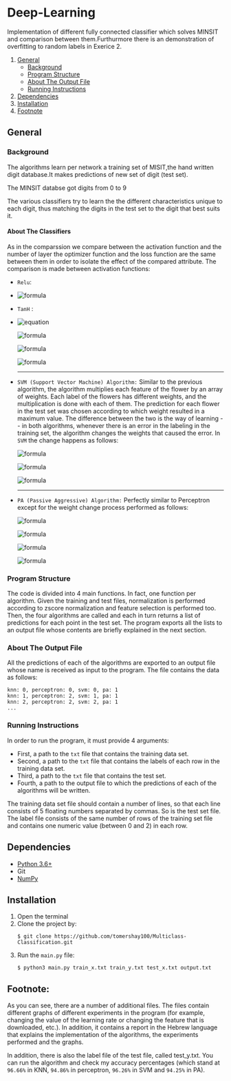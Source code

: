 # Deep-Learning
Implementation of different fully connected classifier which solves MINSIT and comparison between them.Furthurmore there is an demonstration of overfitting to random labels in Exerice 2.

1. [General](#General)
    - [Background](#background)
    - [Program Structure](https://github.com/tomershay100/Multiclass-Classification/blob/main/README.md#program-structure)
    - [About The Output File](https://github.com/tomershay100/Multiclass-Classification/blob/main/README.md#about-the-output-file)
    - [Running Instructions](https://github.com/tomershay100/Multiclass-Classification/blob/main/README.md#running-instructions)
2. [Dependencies](#dependencies) 
3. [Installation](#installation)
4. [Footnote](#footnote)

## General

### Background
The algorithms learn per network a training set of MISIT,the hand written digit database.It makes predictions of new set of digit (test set).

The MINSIT databse got digits from 0 to 9

The various classifiers try to learn the the different characteristics unique to each digit, thus matching the digits in the test set to the digit that best suits it.

#### About The Classifiers
As in the comparssion we compare between the activation function and the number of layer the optimizer function and the loss function are the same between them in order to isolate the effect of the compared attribute. The comparison is made between activation functions:
* ```Relu```: 
* ![formula](https://render.githubusercontent.com/render/math?math=\color{black}\large{Relu(x)=max(0,x)})	
* ```TanH``` :
* ![equation](https://wikimedia.org/api/rest_v1/media/math/render/svg/f8e81902c8d71b06c246769bad0fe17c9cf1efd9)

    ![formula](https://render.githubusercontent.com/render/math?math=\color{gray}\large{Relu(x)=max(0,x)}})

    ![formula](https://render.githubusercontent.com/render/math?math=\color{gray}\large{w^\hat{y}_{t%2B1}=w^{\hat{y}}_{t}-\eta%20\cdot%20x})

    ![formula](https://render.githubusercontent.com/render/math?math=\color{gray}\large{w^{i\ne%20\hat{y},y}_{t%2B1}=w^{i\ne%20\hat{y},y}_{t}})

	***
* ```SVM (Support Vector Machine) Algorithm:``` Similar to the previous algorithm, the algorithm multiplies each feature of the flower by an array of weights. Each label of the flowers has different weights, and the multiplication is done with each of them. The prediction for each flower in the test set was chosen according to which weight resulted in a maximum value. The difference between the two is the way of learning -- in both algorithms, whenever there is an error in the labeling in the training set, the algorithm changes the weights that caused the error. In ```SVM``` the change happens as follows:

    ![formula](https://render.githubusercontent.com/render/math?math=\color{gray}\large{w^y_{t%2B1}=\left(1-\eta\lambda\right)\cdot%20w^y_{t}%2B\eta%20\cdot%20x})
    
    ![formula](https://render.githubusercontent.com/render/math?math=\color{gray}\large{w^\hat{y}_{t%2B1}=\left(1-\eta\lambda\right)\cdot%20w^\hat{y}_{t}-\eta%20\cdot%20x})
    
    ![formula](https://render.githubusercontent.com/render/math?math=\color{gray}\large{w^{i\ne%20\hat{y},y}_{t%2B1}=\left(1-\eta\lambda\right)\cdot%20w^{i\ne%20\hat{y},y}_{t}})
    

	***
* ```PA (Passive Aggressive) Algorithm:``` Perfectly similar to Perceptron except for the weight change process performed as follows:

    ![formula](https://render.githubusercontent.com/render/math?math=\color{gray}\large{w^y_{t%2B1}=w^y_{t}%2B\tau%20\cdot%20x})
    
    ![formula](https://render.githubusercontent.com/render/math?math=\color{gray}\large{w^\hat{y}_{t%2B1}=w^{\hat{y}}_{t}-\tau%20\cdot%20x})
    
    ![formula](https://render.githubusercontent.com/render/math?math=\color{gray}\large{w^{i\ne%20\hat{y},y}_{t%2B1}=w^{i\ne%20\hat{y},y}_{t}})
    
    ![formula](https://render.githubusercontent.com/render/math?math=\color{gray}\large{\text{where%20}\tau\text{is%20set%20to:%20%20}\tau=\frac{\ell\left(w,x,y\right)}{2\cdot\||x||^2}})
 
### Program Structure
The code is divided into 4 main functions. In fact, one function per algorithm. Given the training and test files, normalization is performed according to zscore normalization and feature selection is performed too. Then, the four algorithms are called and each in turn returns a list of predictions for each point in the test set. The program exports all the lists to an output file whose contents are briefly explained in the next section.

### About The Output File
All the predictions of each of the algorithms are exported to an output file whose name is received as input to the program. The file contains the data as follows:
```
knn: 0, perceptron: 0, svm: 0, pa: 1
knn: 1, perceptron: 2, svm: 1, pa: 1
knn: 2, perceptron: 2, svm: 2, pa: 1
...
```

### Running Instructions
In order to run the program, it must provide 4 arguments:
* First, a path to the ```txt``` file that contains the training data set.
* Second, a path to the ```txt``` file that contains the labels of each row in the training data set.
* Third, a path to the ```txt``` file that contains the test set.
* Fourth, a path to the output file to which the predictions of each of the algorithms will be written.

The training data set file should contain a number of lines, so that each line consists of 5 floating numbers separated by commas. So is the test set file. The label file consists of the same number of rows of the training set file and contains one numeric value (between 0 and 2) in each row.

## Dependencies
* [Python 3.6+](https://www.python.org/downloads/)
* Git
* [NumPy](https://numpy.org/install/)

## Installation

1. Open the terminal
2. Clone the project by:
	```
	$ git clone https://github.com/tomershay100/Multiclass-Classification.git
	```	
3. Run the ```main.py``` file:
	```
	$ python3 main.py train_x.txt train_y.txt test_x.txt output.txt
	 ```
	 
	 
## Footnote:
As you can see, there are a number of additional files. The files contain different graphs of different experiments in the program (for example, changing the value of the learning rate or changing the feature that is downloaded, etc.). In addition, it contains a report in the Hebrew language that explains the implementation of the algorithms, the experiments performed and the graphs.	 

In addition, there is also the label file of the test file, called test_y.txt. You can run the algorithm and check my accuracy percentages (which stand at ```96.66%``` in KNN, ```94.86%``` in perceptron, ```96.26%``` in SVM and ```94.25%``` in PA).
